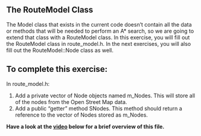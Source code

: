 ## The RouteModel Class
The Model class that exists in the current code doesn’t contain all the data or methods that will be needed to perform an A* search, so we are going to extend that class with a RouteModel class. In this exercise, you will fill out the RouteModel class in route_model.h. In the next exercises, you will also fill out the RouteModel::Node class as well.

## To complete this exercise:
In route_model.h:

1. Add a private vector of Node objects named m_Nodes. This will store all of the nodes from the Open Street Map data.
2. Add a public “getter” method SNodes. This method should return a reference to the vector of Nodes stored as m_Nodes.

<strong>Have a look at the [video](https://www.bootcampai.org/courses/c-developer-nanodegree-program/lesson/06-2-code-the-routemodel-class/) below for a brief overview of this file.</strong>
